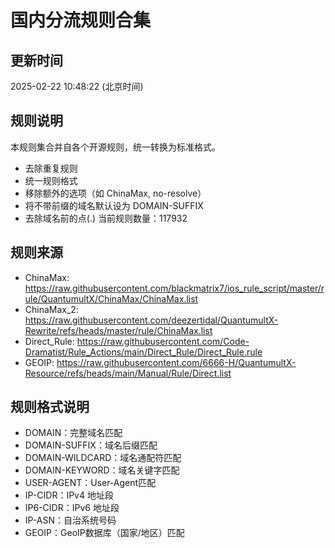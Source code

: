 # 国内分流规则合集

## 更新时间
2025-02-22 10:48:22 (北京时间)

## 规则说明
本规则集合并自各个开源规则，统一转换为标准格式。
- 去除重复规则
- 统一规则格式
- 移除额外的选项（如 ChinaMax, no-resolve）
- 将不带前缀的域名默认设为 DOMAIN-SUFFIX
- 去除域名前的点(.)
当前规则数量：117932

## 规则来源
- ChinaMax: https://raw.githubusercontent.com/blackmatrix7/ios_rule_script/master/rule/QuantumultX/ChinaMax/ChinaMax.list
- ChinaMax_2: https://raw.githubusercontent.com/deezertidal/QuantumultX-Rewrite/refs/heads/master/rule/ChinaMax.list
- Direct_Rule: https://raw.githubusercontent.com/Code-Dramatist/Rule_Actions/main/Direct_Rule/Direct_Rule.rule
- GEOIP: https://raw.githubusercontent.com/6666-H/QuantumultX-Resource/refs/heads/main/Manual/Rule/Direct.list

## 规则格式说明
- DOMAIN：完整域名匹配
- DOMAIN-SUFFIX：域名后缀匹配
- DOMAIN-WILDCARD：域名通配符匹配
- DOMAIN-KEYWORD：域名关键字匹配
- USER-AGENT：User-Agent匹配
- IP-CIDR：IPv4 地址段
- IP6-CIDR：IPv6 地址段
- IP-ASN：自治系统号码
- GEOIP：GeoIP数据库（国家/地区）匹配
